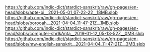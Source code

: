 https://github.com/indic-dict/stardict-sanskrit/raw/gh-pages/en-head/slobs/apte-bi__2021-05-01_07-22-22__18MB.slob  
https://github.com/indic-dict/stardict-sanskrit/raw/gh-pages/en-head/slobs/borooah__2021-04-04_11-47-21Z__1MB.slob  
https://github.com/indic-dict/stardict-sanskrit/raw/gh-pages/en-head/slobs/computer-shrIkAnta__2019-01-12_05-13-52Z__0MB.slob  
https://github.com/indic-dict/stardict-sanskrit/raw/gh-pages/en-head/slobs/mw-english-sanskrit__2021-04-04_11-47-21Z__3MB.slob  
